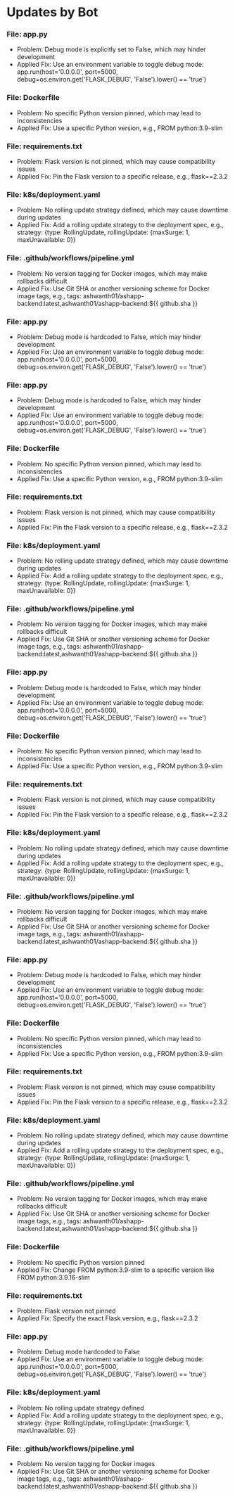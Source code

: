 # Updates by Bot

### File: app.py
- Problem: Debug mode is explicitly set to False, which may hinder development
- Applied Fix: Use an environment variable to toggle debug mode: app.run(host='0.0.0.0', port=5000, debug=os.environ.get('FLASK_DEBUG', 'False').lower() == 'true')

### File: Dockerfile
- Problem: No specific Python version pinned, which may lead to inconsistencies
- Applied Fix: Use a specific Python version, e.g., FROM python:3.9-slim

### File: requirements.txt
- Problem: Flask version is not pinned, which may cause compatibility issues
- Applied Fix: Pin the Flask version to a specific release, e.g., flask==2.3.2

### File: k8s/deployment.yaml
- Problem: No rolling update strategy defined, which may cause downtime during updates
- Applied Fix: Add a rolling update strategy to the deployment spec, e.g., strategy: {type: RollingUpdate, rollingUpdate: {maxSurge: 1, maxUnavailable: 0}}

### File: .github/workflows/pipeline.yml
- Problem: No version tagging for Docker images, which may make rollbacks difficult
- Applied Fix: Use Git SHA or another versioning scheme for Docker image tags, e.g., tags: ashwanth01/ashapp-backend:latest,ashwanth01/ashapp-backend:${{ github.sha }}

### File: app.py
- Problem: Debug mode is hardcoded to False, which may hinder development
- Applied Fix: Use an environment variable to toggle debug mode: app.run(host='0.0.0.0', port=5000, debug=os.environ.get('FLASK_DEBUG', 'False').lower() == 'true')

### File: app.py
- Problem: Debug mode is hardcoded to False, which may hinder development
- Applied Fix: Use an environment variable to toggle debug mode: app.run(host='0.0.0.0', port=5000, debug=os.environ.get('FLASK_DEBUG', 'False').lower() == 'true')

### File: Dockerfile
- Problem: No specific Python version pinned, which may lead to inconsistencies
- Applied Fix: Use a specific Python version, e.g., FROM python:3.9-slim

### File: requirements.txt
- Problem: Flask version is not pinned, which may cause compatibility issues
- Applied Fix: Pin the Flask version to a specific release, e.g., flask==2.3.2

### File: k8s/deployment.yaml
- Problem: No rolling update strategy defined, which may cause downtime during updates
- Applied Fix: Add a rolling update strategy to the deployment spec, e.g., strategy: {type: RollingUpdate, rollingUpdate: {maxSurge: 1, maxUnavailable: 0}}

### File: .github/workflows/pipeline.yml
- Problem: No version tagging for Docker images, which may make rollbacks difficult
- Applied Fix: Use Git SHA or another versioning scheme for Docker image tags, e.g., tags: ashwanth01/ashapp-backend:latest,ashwanth01/ashapp-backend:${{ github.sha }}

### File: app.py
- Problem: Debug mode is hardcoded to False, which may hinder development
- Applied Fix: Use an environment variable to toggle debug mode: app.run(host='0.0.0.0', port=5000, debug=os.environ.get('FLASK_DEBUG', 'False').lower() == 'true')

### File: Dockerfile
- Problem: No specific Python version pinned, which may lead to inconsistencies
- Applied Fix: Use a specific Python version, e.g., FROM python:3.9-slim

### File: requirements.txt
- Problem: Flask version is not pinned, which may cause compatibility issues
- Applied Fix: Pin the Flask version to a specific release, e.g., flask==2.3.2

### File: k8s/deployment.yaml
- Problem: No rolling update strategy defined, which may cause downtime during updates
- Applied Fix: Add a rolling update strategy to the deployment spec, e.g., strategy: {type: RollingUpdate, rollingUpdate: {maxSurge: 1, maxUnavailable: 0}}

### File: .github/workflows/pipeline.yml
- Problem: No version tagging for Docker images, which may make rollbacks difficult
- Applied Fix: Use Git SHA or another versioning scheme for Docker image tags, e.g., tags: ashwanth01/ashapp-backend:latest,ashwanth01/ashapp-backend:${{ github.sha }}

### File: app.py
- Problem: Debug mode is hardcoded to False, which may hinder development
- Applied Fix: Use an environment variable to toggle debug mode: app.run(host='0.0.0.0', port=5000, debug=os.environ.get('FLASK_DEBUG', 'False').lower() == 'true')

### File: Dockerfile
- Problem: No specific Python version pinned, which may lead to inconsistencies
- Applied Fix: Use a specific Python version, e.g., FROM python:3.9-slim

### File: requirements.txt
- Problem: Flask version is not pinned, which may cause compatibility issues
- Applied Fix: Pin the Flask version to a specific release, e.g., flask==2.3.2

### File: k8s/deployment.yaml
- Problem: No rolling update strategy defined, which may cause downtime during updates
- Applied Fix: Add a rolling update strategy to the deployment spec, e.g., strategy: {type: RollingUpdate, rollingUpdate: {maxSurge: 1, maxUnavailable: 0}}

### File: .github/workflows/pipeline.yml
- Problem: No version tagging for Docker images, which may make rollbacks difficult
- Applied Fix: Use Git SHA or another versioning scheme for Docker image tags, e.g., tags: ashwanth01/ashapp-backend:latest,ashwanth01/ashapp-backend:${{ github.sha }}

### File: Dockerfile
- Problem: No specific Python version pinned
- Applied Fix: Change FROM python:3.9-slim to a specific version like FROM python:3.9.16-slim

### File: requirements.txt
- Problem: Flask version not pinned
- Applied Fix: Specify the exact Flask version, e.g., flask==2.3.2

### File: app.py
- Problem: Debug mode hardcoded to False
- Applied Fix: Use an environment variable to toggle debug mode: app.run(host='0.0.0.0', port=5000, debug=os.environ.get('FLASK_DEBUG', 'False').lower() == 'true')

### File: k8s/deployment.yaml
- Problem: No rolling update strategy defined
- Applied Fix: Add a rolling update strategy to the deployment spec, e.g., strategy: {type: RollingUpdate, rollingUpdate: {maxSurge: 1, maxUnavailable: 0}}

### File: .github/workflows/pipeline.yml
- Problem: No version tagging for Docker images
- Applied Fix: Use Git SHA or another versioning scheme for Docker image tags, e.g., tags: ashwanth01/ashapp-backend:latest,ashwanth01/ashapp-backend:${{ github.sha }}

